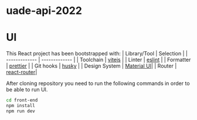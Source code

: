 # uade-api-2022

# UI

This React project has been bootstrapped with:
| Library/Tool  | Selection |
| ------------- | ------------- |
| Toolchain     | [vitejs](https://vitejs.dev/)    |
| Linter        | [eslint](https://eslint.org/)    |
| Formatter     | [prettier](https://prettier.io/) |
| Git hooks     | [husky](https://typicode.github.io/husky/#/) |
| Design System | [Material UI](https://mui.com/)|
| Router        | [react-router](https://reactrouter.com/en/main)|



After cloning repository you need to run the following commands in order to be able to run UI.

```sh
cd front-end
npm install
npm run dev
```
